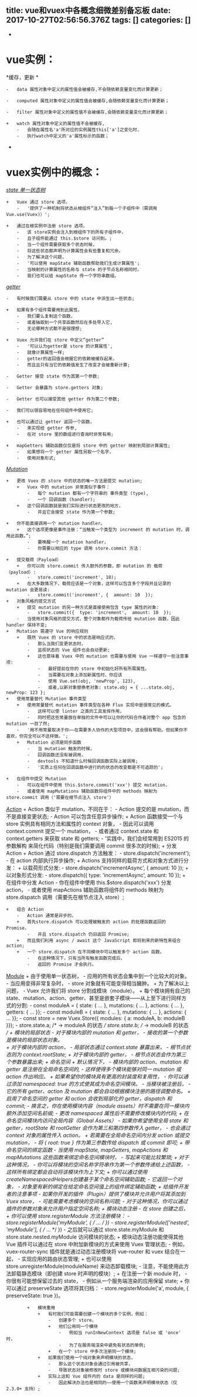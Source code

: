 title: vue和vuex中各概念细微差别备忘板
date: 2017-10-27T02:56:56.376Z
tags: []
categories: []
---
* 
# vue实例：

*缓存，更新  *
    
    -   data 属性对象中定义的属性值会被缓存,不会随依赖变量变化而计算更新；

    -   computed 属性对象中定义的属性值会被缓存,会随依赖变量变化而计算更新；

    -   filter 属性对象中定义的属性值不会被缓存,会随依赖变量变化而计算更新；

    +   watch 属性对象中定义的属性值不会被缓存,
        -   会随在属性名'a'所对应的实例属性this['a']之变化时，
        -   执行watch中定义的'a'属性标示的函数；


* 
# vuex实例中的概念：

[*state 单一状态树*](https://vuex.vuejs.org/zh-cn/state.html)

    +   Vuex 通过 store 选项，
        -   '提供了一种机制将状态从根组件“注入”到每一个子组件中（需调用 Vue.use(Vuex)）';
        
    +   通过在根实例中注册 store 选项，
        -   该 store实例会注入到根组件下的所有子组件中，
        -   且子组件能通过 this.$store 访问到。;
        -   当一个组件需要获取多个状态时候，
        -   将这些状态都声明为计算属性会有些重复和冗余。
        -   为了解决这个问题，
        -   '可以使用 mapState 辅助函数帮助我们生成计算属性';
        -   当映射的计算属性的名称与 state 的子节点名称相同时，
        -   我们也可以给 mapState 传一个字符串数组。

[*getter*](https://vuex.vuejs.org/zh-cn/getters.html) 

    -   有时候我们需要从 store 中的 state 中派生出一些状态;

    +   如果有多个组件需要用到此属性，
        -   我们要么复制这个函数，
        -   或者抽取到一个共享函数然后在多处导入它,
        -   无论哪种方式都不是很理想;

    +   Vuex 允许我们在 store 中定义“getter”
        -   '可以认为getter是 store 的计算属性',
        -   就像计算属性一样;
        -   getter的返回值会根据它的依赖被缓存起来，
        -   而且且只有当它的依赖值发生了改变才会被重新计算;

    -   Getter 接受 state 作为其第一个参数;

    -   Getter 会暴露为 store.getters 对象;

    -   Getter 也可以接受其他 getter 作为第二个参数;

    -   我们可以很容易地在任何组件中使用它;

    +   也可以通过让 getter 返回一个函数，
        -   来实现给 getter 传参,
        -   在对 store 里的数组进行查询时非常有用;

    +   mapGetters 辅助函数仅仅是将 store 中的 getter 映射到局部计算属性;    
        -   如果想将一个 getter 属性另取一个名字，
        -   使用对象形式;
        
[*Mutation*](https://vuex.vuejs.org/zh-cn/mutations.html)
    
    +   更改 Vuex 的 store 中的状态的唯一方法是提交 mutation;
        +   Vuex 中的 mutation 非常类似于事件：
            -   每个 mutation 都有一个字符串的 事件类型 (type),
            -   一个 回调函数 (handler);
        +   这个回调函数就是我们实际进行状态更改的地方，
            -   并且它会接受 state 作为第一个参数;
            
    +   你不能直接调用一个 mutation handler。
        +   这个选项更像是事件注册：“当触发一个类型为 increment 的 mutation 时，调用此函数。”;
            -   要唤醒一个 mutation handler，
            -   你需要以相应的 type 调用 store.commit 方法：            
            
    +   提交载荷（Payload）
        +   你可以向 store.commit 传入额外的参数，即 mutation 的 载荷（payload）:
            -   store.commit('increment', 10);
        +   在大多数情况下，载荷应该是一个对象，这样可以包含多个字段并且记录的 mutation 会更易读:
            -   store.commit('increment', {  amount: 10  });
    +   对象风格的提交方式
        +   提交 mutation 的另一种方式是直接使用包含 type 属性的对象:
            -   store.commit({  type: 'increment',  amount: 10  });
        -   当使用对象风格的提交方式，整个对象都作为载荷传给 mutation 函数，因此 handler 保持不变;
    +   Mutation 需遵守 Vue 的响应规则
        +   既然 Vuex 的 store 中的状态是响应式的，
            -   那么当我们变更状态时，
            -   监视状态的 Vue 组件也会自动更新;
            +   这也意味着 Vuex 中的 mutation 也需要与使用 Vue 一样遵守一些注意事项:
                -   最好提前在你的 store 中初始化好所有所需属性。
                -   当需要在对象上添加新属性时，你应该
                -   使用 Vue.set(obj, 'newProp', 123), 
                -   或者,以新对象替换老对象: state.obj = { ...state.obj, newProp: 123 };
    +   使用常量替代 Mutation 事件类型
        +   使用常量替代 mutation 事件类型在各种 Flux 实现中是很常见的模式。
            -   这样可以使 linter 之类的工具发挥作用，
            -   同时把这些常量放在单独的文件中可以让你的代码合作者对整个 app 包含的 mutation 一目了然;
        -   '用不用常量取决于你——在需要多人协作的大型项目中，这会很有帮助。但如果你不喜欢，你完全可以不这样做。';
        +   Mutation 必须是同步函数
            -   当 mutation 触发的时候，
            -   回调函数还没有被调用，
            -   devtools 不知道什么时候回调函数实际上被调用;
            -   '实质上任何在回调函数中进行的的状态的改变都是不可追踪的';

    +   在组件中提交 Mutation
        -   可以在组件中使用 this.$store.commit('xxx') 提交 mutation，
        -   或者使用 mapMutations 辅助函数将组件中的 methods 映射为 store.commit 调用（'需要在根节点注入 store'）
        
[*Action*](https://vuex.vuejs.org/zh-cn/actions.html)
    +   Action 类似于 mutation，不同在于：
        -   Action 提交的是 mutation，而不是直接变更状态;
        -   Action 可以包含任意异步操作;
    +   Action 函数接受一个与 store 实例具有相同方法和属性的 context 对象，
        -   因此可以调用 context.commit 提交一个 mutation，
        -   或者通过 context.state 和 context.getters 来获取 state 和 getters;
    -   '实践中，我们会经常用到 ES2015 的 参数解构 来简化代码（特别是我们需要调用 commit 很多次的时候);
    +   分发 Action
        +   Action 通过 store.dispatch 方法触发：
            -   store.dispatch('increment');
        -   在 action 内部执行异步操作;
        +   Actions 支持同样的载荷方式和对象方式进行分发：
            +   以载荷形式分发:
                -   store.dispatch('incrementAsync', {  amount: 10  });
            +   以对象形式分发:
                -   store.dispatch({  type: 'incrementAsync',  amount: 10  });
            +   在组件中分发 Action
                -   你在组件中使用 this.$store.dispatch('xxx') 分发 action，
                -   或者使用 mapActions 辅助函数将组件的 methods 映射为 store.dispatch 调用（需要先在根节点注入 store）;
                
    +   组合 Action
        -   Action 通常是异步的，
        +   首先store.dispatch 可以处理被触发的 action 的处理函数返回的 Promise，
            -   并且 store.dispatch 仍旧返回 Promise;
        +   而且我们利用 async / await 这个 JavaScript 即将到来的新特性来组合 action;
        +   一个 store.dispatch 在不同模块中可以触发多个 action 函数。
            -   在这种情况下，只有当所有触发函数完成后，
            -   返回的 Promise 才会执行。

[Module](https://vuex.vuejs.org/zh-cn/modules.html)
    +   由于使用单一状态树，
        -   应用的所有状态会集中到一个比较大的对象。
        -   当应用变得非常复杂时，
        -   store 对象就有可能变得相当臃肿。
    +   为了解决以上问题，
        -   Vuex 允许我们将 store 分割成模块（module）。
        +   每个模块拥有自己的 state、mutation、action、getter、甚至是嵌套子模块——从上至下进行同样方式的分割:
            -   const moduleA = {  state: { ... },  mutations: { ... },  actions: { ... },  getters: { ... }};
            -   const moduleB = {  state: { ... },  mutations: { ... },  actions: { ... }};
            -   const store = new Vuex.Store({  modules: {    a: moduleA,    b: moduleB  }});
            -   store.state.a; /* -> moduleA 的状态 */       store.state.b; /* -> moduleB 的状态 */
    +   模块的局部状态
        -   对于模块内部的 mutation 和 getter，
        -   接收的第一个参数是模块的局部状态对象。   
    +   对于模块内部的 action，
        -   局部状态通过 context.state 暴露出来，
        -   根节点状态则为 context.rootState;
    +   对于模块内部的 getter，
        -   根节点状态会作为第三个参数暴露出来;
    +   命名空间
        +   默认情况下，
            -   模块内部的 action、mutation 和 getter 是注册在全局命名空间的,
            -   这样使得多个模块能够对同一 mutation 或 action 作出响应。
        +   如果希望你的模块具有更高的封装度和复用性，
            -   你可以通过添加 namespaced: true 的方式使其成为命名空间模块。
            -   当模块被注册后，
            -   它的所有 getter、action 及 mutation 都会自动根据模块注册的路径调整命名。
        +   启用了命名空间的 getter 和 action 会收到局部化的 getter，dispatch 和 commit;
            -   换言之，你在使用模块内容（module assets）时不需要在同一模块内额外添加空间名前缀;
            -   更改 namespaced 属性后不需要修改模块内的代码;
        +   在命名空间模块内访问全局内容（Global Assets）
            -   如果你希望使用全局 state 和 getter，rootState 和 rootGetter 会作为第三和第四参数传入 getter，
            -   也会通过 context 对象的属性传入 action。
        +   若需要在全局命名空间内分发 action 或提交 mutation，
            -   将 { root: true } 作为第三参数传给 dispatch 或 commit 即可;
        +   带命名空间的绑定函数
            -   当使用 mapState, mapGetters, mapActions 和 mapMutations 这些函数来绑定命名空间模块时，
            -   写起来可能比较繁琐;
            +   对于这种情况，
                -   你可以将模块的空间名称字符串作为第一个参数传递给上述函数，
                -   这样所有绑定都会自动将该模块作为上下文;
            +   你可以通过使用 createNamespacedHelpers创建基于某个命名空间辅助函数;
                -   它返回一个对象，
                -   对象里有新的绑定在给定命名空间值上的组件绑定辅助函数;
            +   给插件开发者的注意事项
                -   如果你开发的插件（Plugin）提供了模块并允许用户将其添加到 Vuex store，
                -   可能需要考虑模块的空间名称问题;
                -   对于这种情况，你可以通过插件的参数对象来允许用户指定空间名称;
            +   模块动态注册
                -   在 store 创建之后，
                +   你可以使用 store.registerModule 方法注册模块：
                    -   store.registerModule('myModule', {  /* ... */ })
                    -   store.registerModule(['nested', 'myModule'], {  /* ... */  })
                -   之后就可以通过 store.state.myModule 和 store.state.nested.myModule 访问模块的状态;
                +   模块动态注册功能使得其他 Vue 插件可以通过在 store 中附加新模块的方式来使用 Vuex 管理状态;
                    -   例如，vuex-router-sync 插件就是通过动态注册模块将 vue-router 和 vuex 结合在一起，
                    -   实现应用的路由状态管理;
                +   也可以使用 store.unregisterModule(moduleName) 来动态卸载模块;
                    -   注意，不能使用此方法卸载静态模块（即创建 store 时声明的模块）;
                +   在注册一个新 module 时，
                    -   你很有可能想保留过去的 state，
                    -   例如从一个服务端渲染的应用保留 state;
                    +   你可以通过 preserveState 选项将其归档：
                        -   store.registerModule('a', module, { preserveState: true })。

            +   模块重用
                +   有时我们可能需要创建一个模块的多个实例，例如：
                    -   创建多个 store，
                    +   他们公用同一个模块 
                        -   例如当 runInNewContext 选项是 false 或 'once' 时，
                        -   为了在服务端渲染中避免有状态的单例;
                    +   在一个 store 中多次注册同一个模块;
                +   如果我们使用一个纯对象来声明模块的状态，
                    -   那么这个状态对象会通过引用被共享，
                    -   导致状态对象被修改时 store 或模块间数据互相污染的问题;
                +   实际上这和 Vue 组件内的 data 是同样的问题;
                    -   因此解决办法也是相同的——使用一个函数来声明模块状态（仅 2.3.0+ 支持）;